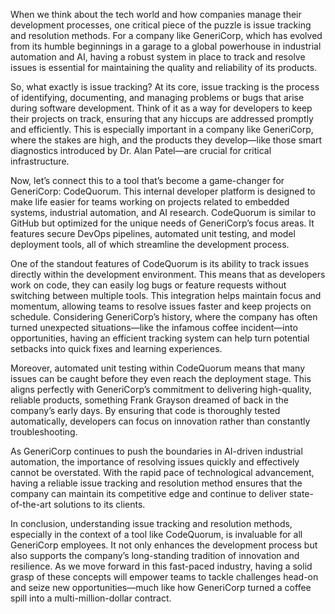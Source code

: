 When we think about the tech world and how companies manage their development processes, one critical piece of the puzzle is issue tracking and resolution methods. For a company like GeneriCorp, which has evolved from its humble beginnings in a garage to a global powerhouse in industrial automation and AI, having a robust system in place to track and resolve issues is essential for maintaining the quality and reliability of its products.

So, what exactly is issue tracking? At its core, issue tracking is the process of identifying, documenting, and managing problems or bugs that arise during software development. Think of it as a way for developers to keep their projects on track, ensuring that any hiccups are addressed promptly and efficiently. This is especially important in a company like GeneriCorp, where the stakes are high, and the products they develop—like those smart diagnostics introduced by Dr. Alan Patel—are crucial for critical infrastructure.

Now, let’s connect this to a tool that’s become a game-changer for GeneriCorp: CodeQuorum. This internal developer platform is designed to make life easier for teams working on projects related to embedded systems, industrial automation, and AI research. CodeQuorum is similar to GitHub but optimized for the unique needs of GeneriCorp’s focus areas. It features secure DevOps pipelines, automated unit testing, and model deployment tools, all of which streamline the development process.

One of the standout features of CodeQuorum is its ability to track issues directly within the development environment. This means that as developers work on code, they can easily log bugs or feature requests without switching between multiple tools. This integration helps maintain focus and momentum, allowing teams to resolve issues faster and keep projects on schedule. Considering GeneriCorp’s history, where the company has often turned unexpected situations—like the infamous coffee incident—into opportunities, having an efficient tracking system can help turn potential setbacks into quick fixes and learning experiences.

Moreover, automated unit testing within CodeQuorum means that many issues can be caught before they even reach the deployment stage. This aligns perfectly with GeneriCorp’s commitment to delivering high-quality, reliable products, something Frank Grayson dreamed of back in the company’s early days. By ensuring that code is thoroughly tested automatically, developers can focus on innovation rather than constantly troubleshooting.

As GeneriCorp continues to push the boundaries in AI-driven industrial automation, the importance of resolving issues quickly and effectively cannot be overstated. With the rapid pace of technological advancement, having a reliable issue tracking and resolution method ensures that the company can maintain its competitive edge and continue to deliver state-of-the-art solutions to its clients.

In conclusion, understanding issue tracking and resolution methods, especially in the context of a tool like CodeQuorum, is invaluable for all GeneriCorp employees. It not only enhances the development process but also supports the company’s long-standing tradition of innovation and resilience. As we move forward in this fast-paced industry, having a solid grasp of these concepts will empower teams to tackle challenges head-on and seize new opportunities—much like how GeneriCorp turned a coffee spill into a multi-million-dollar contract.